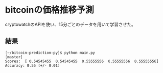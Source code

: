 # bitcoinの価格推移予測
cryptowatchのAPIを使い、15分ごとのデータを用いて学習させた。  

## 結果
```
[~/bitcoin-prediction-py]$ python main.py                                                                      [master]
Scores:  [ 0.54545455  0.54545455  0.55555556  0.55555556  0.55555556]
Accuracy: 0.55 (+/- 0.01)
```
